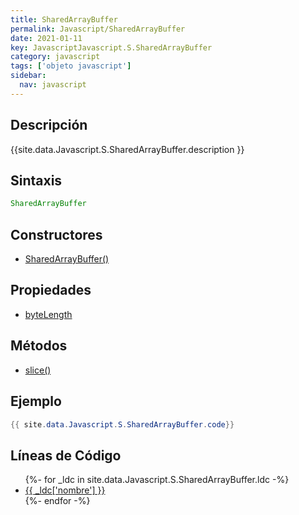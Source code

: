```yaml
---
title: SharedArrayBuffer
permalink: Javascript/SharedArrayBuffer
date: 2021-01-11
key: JavascriptJavascript.S.SharedArrayBuffer
category: javascript
tags: ['objeto javascript']
sidebar: 
  nav: javascript
---
```


## Descripción
{{site.data.Javascript.S.SharedArrayBuffer.description }}

## Sintaxis
~~~javascript
SharedArrayBuffer
~~~

## Constructores
* [SharedArrayBuffer()](/javascript/SharedArrayBuffer/SharedArrayBuffer/)

## Propiedades
* [byteLength](/javascript/SharedArrayBuffer/byteLength)

## Métodos
* [slice()](/javascript/SharedArrayBuffer/slice)

## Ejemplo
~~~java
{{ site.data.Javascript.S.SharedArrayBuffer.code}}
~~~

## Líneas de Código
<ul>
{%- for _ldc in site.data.Javascript.S.SharedArrayBuffer.ldc -%}
   <li>
       <a href="{{_ldc['url'] }}">{{ _ldc['nombre'] }}</a>
   </li>
{%- endfor -%}
</ul>
